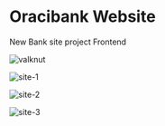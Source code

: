 # Oracibank Website
New Bank site project Frontend


![valknut](https://user-images.githubusercontent.com/100098755/205063142-87f3f3a8-8748-4863-b598-161a693dc207.png)



![site-1](https://user-images.githubusercontent.com/100098755/205062488-9c9aae7b-5c77-48ad-bc54-b5e6a5f203de.png)




![site-2](https://user-images.githubusercontent.com/100098755/205062516-0fbee2e6-84f2-498a-9a0f-8e7f0940dac1.png)




![site-3](https://user-images.githubusercontent.com/100098755/205062540-6e773fff-9d17-4345-b02a-0d5b2d687401.png)




